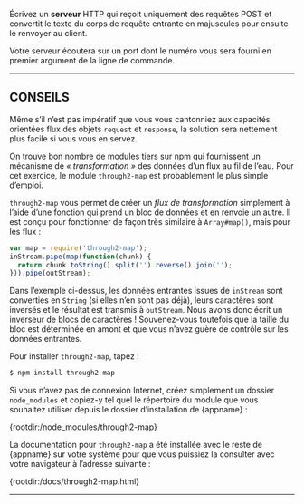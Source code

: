 Écrivez un **serveur** HTTP qui reçoit uniquement des requêtes POST et
convertit le texte du corps de requête entrante en majuscules pour ensuite
le renvoyer au client.

Votre serveur écoutera sur un port dont le numéro vous sera fourni en premier
argument de la ligne de commande.

----------------------------------------------------------------------

## CONSEILS

Même s’il n’est pas impératif que vous vous cantonniez aux capacités orientées
flux des objets `request` et `response`, la solution sera nettement plus
facile si vous vous en servez.

On trouve bon nombre de modules tiers sur npm qui fournissent un mécanisme de
*« transformation »* des données d’un flux au fil de l’eau.  Pour cet exercice,
le module `through2-map` est probablement le plus simple d’emploi.

`through2-map` vous permet de créer un *flux de transformation* simplement à
l’aide d’une fonction qui prend un bloc de données et en renvoie un autre.
Il est conçu pour fonctionner de façon très similaire à `Array#map()`, mais
pour les flux :

```js
var map = require('through2-map');
inStream.pipe(map(function(chunk) {
  return chunk.toString().split('').reverse().join('');
})).pipe(outStream);
```

Dans l’exemple ci-dessus, les données entrantes issues de `inStream` sont
converties en `String` (si elles n’en sont pas déjà), leurs caractères sont
inversés et le résultat est transmis à `outStream`.  Nous avons donc écrit
un inverseur de blocs de caractères !  Souvenez-vous toutefois que la taille
du bloc est déterminée en amont et que vous n’avez guère de contrôle sur les
données entrantes.

Pour installer `through2-map`, tapez :

```sh
$ npm install through2-map
```

Si vous n’avez pas de connexion Internet, créez simplement un dossier
`node_modules` et copiez-y tel quel le répertoire du module que vous
souhaitez utiliser depuis le dossier d’installation de {appname} :

  {rootdir:/node_modules/through2-map}

La documentation pour `through2-map` a été installée avec le reste
de {appname} sur votre système pour que vous puissiez la consulter
avec votre navigateur à l’adresse suivante :

  {rootdir:/docs/through2-map.html}

----------------------------------------------------------------------

